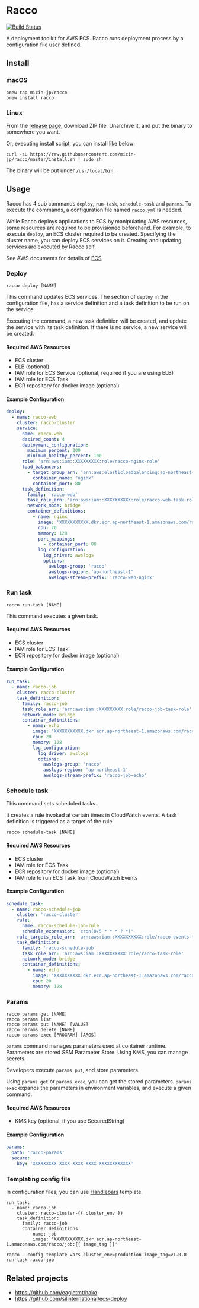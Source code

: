 
# Racco

[![Build Status](https://travis-ci.org/micin-jp/racco.svg?branch=master)](https://travis-ci.org/micin-jp/racco)

A deployment toolkit for AWS ECS. Racco runs deployment process by a configuration file user defined.

## Install

### macOS

```
brew tap micin-jp/racco
brew install racco
```

### Linux

From the [release page](https://github.com/micin-jp/racco/releases), download ZIP file. Unarchive it, and put the binary to somewhere you want.

Or, executing install script, you can install like below:

```
curl -sL https://raw.githubusercontent.com/micin-jp/racco/master/install.sh | sudo sh
```

The binary will be put under `/usr/local/bin`.

## Usage

Racco has 4 sub commands `deploy`, `run-task`, `schedule-task` and `params`. To execute the commands, a configuration file named `racco.yml` is needed.

While Racco deploys applications to ECS by manipulating AWS resources, some resources are required to be provisioned beforehand.
For example, to execute `deploy`, an ECS cluster required to be created. Specifying the cluster name, you can deploy ECS services on it. Creating and updating services are executed by Racco self.

See AWS documents for details of [ECS](http://docs.aws.amazon.com/AmazonECS/latest/developerguide/Welcome.html).

### Deploy

```
racco deploy [NAME]
```

This command updates ECS services. The section of `deploy` in the configuration file, has a service definition and a task definition to be run on the service.

Executing the command, a new task definition will be created, and update the service with its task definition. If there is no service, a new service will be created.

#### Required AWS Resources

- ECS cluster
- ELB (optional)
- IAM role for ECS Service (optional, required if you are using ELB)
- IAM role for ECS Task
- ECR repository for docker image (optional)

#### Example Configuration

```yml:racco.yml
deploy:
  - name: racco-web
    cluster: racco-cluster
    service:
      name: racco-web
      desired_count: 4
      deployment_configuration:
        maximum_percent: 200
        minimum_healthy_percent: 100
      role: 'arn:aws:iam::XXXXXXXXX:role/racco-nginx-role'
      load_balancers:
        - target_group_arn: 'arn:aws:elasticloadbalancing:ap-northeast-1:XXXXXXXX:targetgroup/racco-web/XXXXXXXXXXX'
          container_name: "nginx"
          container_port: 80
      task_definition:
        family: 'racco-web'
        task_role_arn: 'arn:aws:iam::XXXXXXXXXX:role/racco-web-task-role'
        network_mode: bridge
        container_definitions:
          - name: nginx
            image: 'XXXXXXXXXXX.dkr.ecr.ap-northeast-1.amazonaws.com/racco/nginx:latest'
            cpu: 20
            memory: 128
            port_mappings:
              - container_port: 80
            log_configuration:
              log_driver: awslogs
              options:
                awslogs-group: 'racco'
                awslogs-region: 'ap-northeast-1'
                awslogs-stream-prefix: 'racco-web-nginx'
```

### Run task

```
racco run-task [NAME]
```

This command executes a given task.

#### Required AWS Resources

- ECS cluster
- IAM role for ECS Task
- ECR repository for docker image (optional)

#### Example Configuration

```yml:racco.yml
run_task:
  - name: racco-job
    cluster: racco-cluster
    task_definition:
      family: racco-job
      task_role_arn: 'arn:aws:iam::XXXXXXXXX:role/racco-job-task-role'
      network_mode: bridge
      container_definitions:
        - name: echo
          image: 'XXXXXXXXXXX.dkr.ecr.ap-northeast-1.amazonaws.com/racco/echo:latest'
          cpu: 20
          memory: 128
          log_configuration:
            log_driver: awslogs
            options:
              awslogs-group: 'racco'
              awslogs-region: 'ap-northeast-1'
              awslogs-stream-prefix: 'racco-job-echo'
```

### Schedule task

This command sets scheduled tasks.

It creates a rule invoked at certain times in CloudWatch events. A task definition is triggered as a target of the rule.

```
racco schedule-task [NAME]
```

#### Required AWS Resources

- ECS cluster
- IAM role for ECS Task
- ECR repository for docker image (optional)
- IAM role to run ECS Task from CloudWatch Events

#### Example Configuration

```yml:racco.yml
schedule_task:
  - name: racco-schedule-job
    cluster: 'racco-cluster'
    rule:
      name: racco-schedule-job-rule
      schedule_expression: 'cron(0/5 * * * ? *)'
    rule_targets_role_arn: 'arn:aws:iam::XXXXXXXXXX:role/racco-events-target-role'
    task_definition:
      family: 'racco-schedule-job'
      task_role_arn: 'arn:aws:iam::XXXXXXXXXX:role/racco-task-role'
      network_mode: bridge
      container_definitions:
        - name: echo
          image: 'XXXXXXXXXX.dkr.ecr.ap-northeast-1.amazonaws.com/racco/echo:latest'
          cpu: 20
          memory: 128
```


### Params

```
racco params get [NAME]
racco params list
racco params put [NAME] [VALUE]
racco params delete [NAME]
racco params exec [PROGRAM] [ARGS]
```

`params` command manages parameters used at container runtime. Parameters are stored SSM Parameter Store. Using KMS, you can manage secrets.

Developers execute `params put`, and store parameters.

Using `params get` or `params exec`, you can get the stored parameters.
`params exec` expands the parameters in environment variables, and execute a given command.

#### Required AWS Resources

- KMS key (optional, if you use SecuredString)

#### Example Configuration

```yml:racco.yml
params:
  path: 'racco-params'
  secure:
    key: 'XXXXXXXXX-XXXX-XXXX-XXXX-XXXXXXXXXXXX'
```

### Templating config file

In configuration files, you can use [Handlebars](https://github.com/sunng87/handlebars-rust) template.

```
run_task:
  - name: racco-job
    cluster: racco-cluster-{{ cluster_env }}
    task_definition:
      family: racco-job
      container_definitions:
        - name: job
          image: 'XXXXXXXXXXX.dkr.ecr.ap-northeast-1.amazonaws.com/racco/job:{{ image_tag }}'
```

```
racco --config-template-vars cluster_env=production image_tag=v1.0.0 run-task racco-job
```

## Related projects

- https://github.com/eagletmt/hako
- https://github.com/silinternational/ecs-deploy
